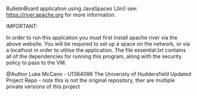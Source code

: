 BulletinBoard application using JavaSpaces (Jini) see: https://river.apache.org for more information.

IMPORTANT:

In order to run this applcation you must first install apache river via the above website. You will be required to set up a space on the network, or via a localhost in order to utilise the application. The file essential.txt contains all of the dependencies for running this program, along with the security policy to pass to the VM.

@Author Luke McCann - U1364096 The Univeristy of Huddersfield
 Updated Project Repo - note this is not the original repository, ther are multiple private versions of this project
